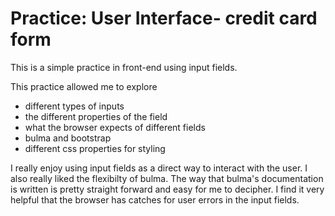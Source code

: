 # Practice: User Interface- credit card form

This is a simple practice in front-end using input fields.  

This practice allowed me to explore 
- different types of inputs
- the different properties of the field
- what the browser expects of different fields
- bulma and bootstrap
- different css properties for styling


I really enjoy using input fields as a direct way to interact with the user. I also really liked the flexibilty of bulma. The way that bulma's documentation is written is pretty straight forward and easy for me to decipher. I find it very helpful that the browser has catches for user errors in the input fields. 

